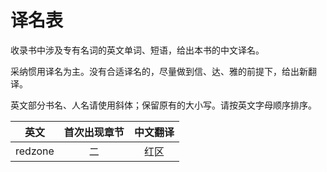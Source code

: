 # 译名表

收录书中涉及专有名词的英文单词、短语，给出本书的中文译名。

采纳惯用译名为主。没有合适译名的，尽量做到信、达、雅的前提下，给出新翻译。

英文部分书名、人名请使用斜体；保留原有的大小写。请按英文字母顺序排序。

| 英文 | 首次出现章节 | 中文翻译 |
|:----:|:--------:|:------:|
| redzone | 二 | 红区 |
